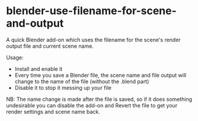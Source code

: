 # blender-use-filename-for-scene-and-output

A quick Blender add-on which uses the filename for the scene's render output file and current scene name.

Usage:
- Install and enable it
- Every time you save a Blender file, the scene name and file output will change to the name of the file (without the .blend part)
- Disable it to stop it messing up your file

NB: The name change is made after the file is saved, so if it does something undesirable you can disable the add-on and Revert the file to get your render settings and scene name back.
